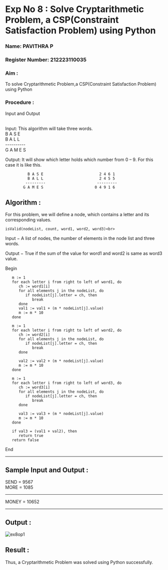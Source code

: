 <h1>Exp No 8 : Solve Cryptarithmetic Problem, a CSP(Constraint Satisfaction Problem) using Python</h1> 
<h3>Name: PAVITHRA P     </h3>
<h3>Register Number: 212223110035   </h3>
<H3> Aim : </H3>
<p>
    To solve Cryptarithmetic Problem,a CSP(Constraint Satisfaction Problem) using Python
</p>
<h3> Procedure : </h3>
Input and Output

<br>Input:
This algorithm will take three words.
<br> B A S E<br>
    B A L L<br>
           ----------<br>
           G A M E S<br>

Output:
It will show which letter holds which number from 0 – 9.
For this case it is like this.

              B A S E                         2 4 6 1
              B A L L                         2 4 5 5
             ---------                       ---------
            G A M E S                       0 4 9 1 6

<h2> Algorithm : </h2>

For this problem, we will define a node, which contains a letter and its corresponding values.<br>

``` isValid(nodeList, count, word1, word2, word3)<br> ```

Input − A list of nodes, the number of elements in the node list and three words.<br>

Output − True if the sum of the value for word1 and word2 is same as word3 value.<br>

Begin<br>

```
   m := 1
   for each letter i from right to left of word1, do
      ch := word1[i]
      for all elements j in the nodeList, do
         if nodeList[j].letter = ch, then
            break
      done
      val1 := val1 + (m * nodeList[j].value)
      m := m * 10
   done 

   m := 1
   for each letter i from right to left of word2, do
      ch := word2[i]
      for all elements j in the nodeList, do
         if nodeList[j].letter = ch, then
            break
      done

      val2 := val2 + (m * nodeList[j].value)
      m := m * 10
   done

   m := 1
   for each letter i from right to left of word3, do
      ch := word3[i]
      for all elements j in the nodeList, do
         if nodeList[j].letter = ch, then
            break
      done

      val3 := val3 + (m * nodeList[j].value)
      m := m * 10
   done

   if val3 = (val1 + val2), then
      return true
   return false
```
End

<hr>
<h2> Sample Input and Output : </h2>

SEND = 9567 <br>
MORE = 1085 <br>

<hr>
MONEY = 10652<br>
<hr>

<h2> Output : </h2>

![ex8op1](https://github.com/user-attachments/assets/be501b94-2b30-452d-9002-c514387b6c48)

<h2> Result : </h2>
Thus, a Cryptarithmetic Problem was solved using Python successfully.

